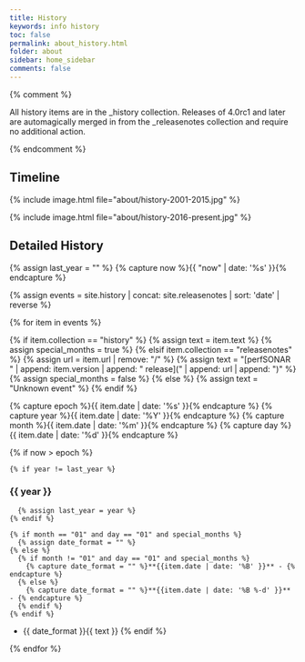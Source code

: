 ```yaml
---
title: History
keywords: info history
toc: false
permalink: about_history.html
folder: about
sidebar: home_sidebar
comments: false
---
```

{% comment %}

All history items are in the _history collection.  Releases of 4.0rc1
and later are automagically merged in from the _releasenotes
collection and require no additional action.

{% endcomment %}



## Timeline

{% include image.html file="about/history-2001-2015.jpg" %}

{% include image.html file="about/history-2016-present.jpg" %}



## Detailed History

{% assign last_year = "" %}
{% capture now %}{{ "now" | date: '%s' }}{% endcapture %}

{% assign events = site.history | concat: site.releasenotes | sort: 'date' | reverse %}

{% for item in events %}

  {% if item.collection == "history" %}
    {% assign text = item.text %}
    {% assign special_months = true %}
  {% elsif item.collection == "releasenotes" %}
    {% assign url = item.url | remove: "/" %}
    {% assign text = "[perfSONAR " | append: item.version | append: " release](" | append: url | append: ")" %}
    {% assign special_months = false %}
  {% else %}
    {% assign text = "Unknown event" %}
  {% endif %}  


  {% capture epoch %}{{ item.date | date: '%s' }}{% endcapture %}
  {% capture year %}{{ item.date | date: '%Y' }}{% endcapture %}
  {% capture month %}{{ item.date | date: '%m' }}{% endcapture %}
  {% capture day %}{{ item.date | date: '%d' }}{% endcapture %}

  {% if now > epoch %}

    {% if year != last_year %}
### {{ year }}
      {% assign last_year = year %}
    {% endif %}

    {% if month == "01" and day == "01" and special_months %}
      {% assign date_format = "" %}
    {% else %}
      {% if month != "01" and day == "01" and special_months %}
        {% capture date_format = "" %}**{{item.date | date: '%B' }}** - {% endcapture %}
      {% else %}
        {% capture date_format = "" %}**{{item.date | date: '%B %-d' }}** - {% endcapture %}
      {% endif %}
    {% endif %}
 * {{ date_format }}{{ text }}
  {% endif %}

{% endfor %}
